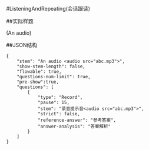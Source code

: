 #ListeningAndRepeating(会话跟读)

##实际样题

(An audio)

##JSON结构

	{
		"stem": "An audio <audio src="abc.mp3">",
		"show-stem-length": false,
		"flowable": true,
		"questions-num-limit": true,
		"pre-show":true,
		"questions": [
			{
				"type": "Record",
				"pause": 15,
				"stem": "录音提示音<audio src="abc.mp3">",
				"strict": false,
				"reference-answer": "参考答案",
				"answer-analysis": "答案解析"
			}
		]
	}